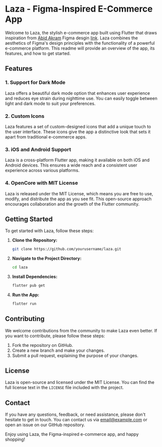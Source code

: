 # Laza - Figma-Inspired E-Commerce App

Welcome to Laza, the stylish e-commerce app built using Flutter that draws inspiration from [Abid Akram](https://www.figma.com/@abidakram01) Figma desgin [link](https://www.figma.com/community/file/1245385141730558466). Laza combines the aesthetics of Figma's design principles with the functionality of a powerful e-commerce platform. This readme will provide an overview of the app, its features, and how to get started.

## Features

### 1. Support for Dark Mode
Laza offers a beautiful dark mode option that enhances user experience and reduces eye strain during nighttime use. You can easily toggle between light and dark mode to suit your preferences.

### 2. Custom Icons
Laza features a set of custom-designed icons that add a unique touch to the user interface. These icons give the app a distinctive look that sets it apart from traditional e-commerce apps.

### 3. iOS and Android Support
Laza is a cross-platform Flutter app, making it available on both iOS and Android devices. This ensures a wide reach and a consistent user experience across various platforms.

### 4. OpenCore with MIT License
Laza is released under the MIT License, which means you are free to use, modify, and distribute the app as you see fit. This open-source approach encourages collaboration and the growth of the Flutter community.

## Getting Started

To get started with Laza, follow these steps:

1. **Clone the Repository:**
   ```bash
   git clone https://github.com/yourusername/laza.git
   ```

2. **Navigate to the Project Directory:**
   ```bash
   cd laza
   ```

3. **Install Dependencies:**
   ```bash
   flutter pub get
   ```

4. **Run the App:**
   ```bash
   flutter run
   ```

## Contributing

We welcome contributions from the community to make Laza even better. If you want to contribute, please follow these steps:

1. Fork the repository on GitHub.
2. Create a new branch and make your changes.
3. Submit a pull request, explaining the purpose of your changes.

## License

Laza is open-source and licensed under the MIT License. You can find the full license text in the `LICENSE` file included with the project.

## Contact

If you have any questions, feedback, or need assistance, please don't hesitate to get in touch. You can contact us via [email@example.com](mailto:email@example.com) or open an issue on our GitHub repository.

Enjoy using Laza, the Figma-inspired e-commerce app, and happy shopping!
